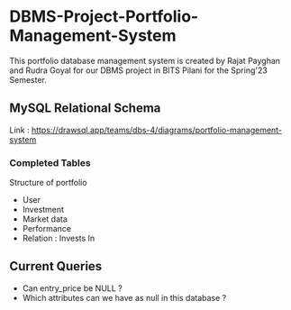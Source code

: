 # DBMS-Project-Portfolio-Management-System
This portfolio database management system is created by Rajat Payghan and Rudra Goyal for our DBMS project in BITS Pilani for the Spring'23 Semester.

## MySQL Relational Schema
Link : https://drawsql.app/teams/dbs-4/diagrams/portfolio-management-system
### Completed Tables
Structure of portfolio
- User
- Investment
- Market data
- Performance
- Relation : Invests In

## Current Queries
- Can entry_price be NULL ?
- Which attributes can we have as null in this database ?
